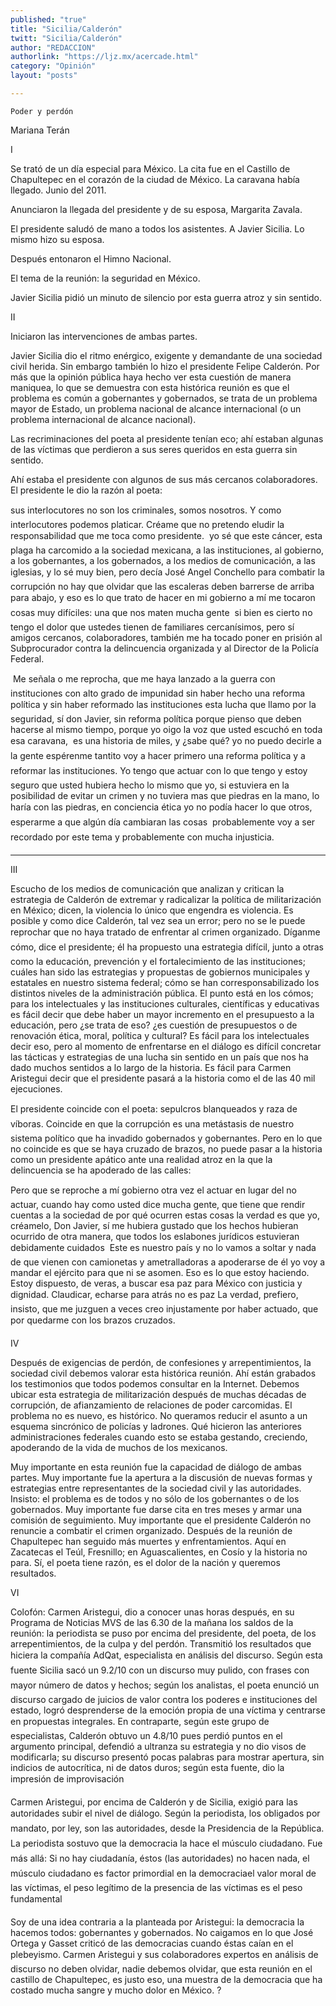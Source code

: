 ```yaml
---
published: "true"
title: "Sicilia/Calderón"
twitt: "Sicilia/Calderón"
author: "REDACCION"
authorlink: "https://ljz.mx/acercade.html"
category: "Opinión"
layout: "posts"

---
```



  
    Poder y perdón
  



  Mariana Terán



  I



  Se trató de un día especial para México. La cita fue en el Castillo de Chapultepec en el corazón de la ciudad de México. La caravana había llegado. Junio del 2011.



  Anunciaron la llegada del presidente y de su esposa, Margarita Zavala.



  El presidente saludó de mano a todos los asistentes. A Javier Sicilia. Lo mismo hizo su esposa.



  Después entonaron el Himno Nacional.



  El tema de la reunión: la seguridad en México.



  Javier Sicilia pidió un minuto de silencio por esta guerra atroz y sin sentido.



  II



  Iniciaron las intervenciones de ambas partes.



  Javier Sicilia dio el ritmo enérgico, exigente y demandante de una sociedad civil herida. Sin embargo también lo hizo el presidente Felipe Calderón. Por más que la opinión pública haya hecho ver esta cuestión de manera maniquea, lo que se demuestra con esta histórica reunión es que el problema es común a gobernantes y gobernados, se trata de un problema mayor de Estado, un problema nacional de alcance internacional (o un problema internacional de alcance nacional).



  Las recriminaciones del poeta al presidente tenían eco; ahí estaban algunas de las víctimas que perdieron a sus seres queridos en esta guerra sin sentido.



  Ahí estaba el presidente con algunos de sus más cercanos colaboradores. El presidente le dio la razón al poeta:



  sus interlocutores no son los criminales, somos nosotros. Y como interlocutores podemos platicar. Créame que no pretendo eludir la responsabilidad que me toca como presidente.  yo sé que este cáncer, esta plaga ha carcomido a la sociedad mexicana, a las instituciones, al gobierno, a los gobernantes, a los gobernados, a los medios de comunicación, a las iglesias, y lo sé muy bien, pero decía José Angel Conchello para combatir la corrupción no hay que olvidar que las escaleras deben barrerse de arriba para abajo, y eso es lo que trato de hacer en mi gobierno a mí me tocaron cosas muy difíciles: una que nos maten mucha gente  si bien es cierto no tengo el dolor que ustedes tienen de familiares cercanísimos, pero sí amigos cercanos, colaboradores, también me ha tocado poner en prisión al Subprocurador contra la delincuencia organizada y al Director de la Policía Federal.



   Me señala o me reprocha, que me haya lanzado a la guerra con instituciones con alto grado de impunidad sin haber hecho una reforma política y sin haber reformado las instituciones esta lucha que llamo por la seguridad, sí don Javier, sin reforma política porque pienso que deben hacerse al mismo tiempo, porque yo oigo la voz que usted escuchó en toda esa caravana,  es una historia de miles, y ¿sabe qué? yo no puedo decirle a la gente espérenme tantito voy a hacer primero una reforma política y a reformar las instituciones. Yo tengo que actuar con lo que tengo y estoy seguro que usted hubiera hecho lo mismo que yo, si estuviera en la posibilidad de evitar un crimen y no tuviera mas que piedras en la mano, lo haría con las piedras, en conciencia ética yo no podía hacer lo que otros, esperarme a que algún día cambiaran las cosas  probablemente voy a ser recordado por este tema y probablemente con mucha injusticia.


** **


  III



  Escucho de los medios de comunicación que analizan y critican la estrategia de Calderón de extremar y radicalizar la política de militarización en México; dicen, la violencia lo único que engendra es violencia. Es posible y como dice Calderón, tal vez sea un error; pero no se le puede reprochar que no haya tratado de enfrentar al crimen organizado. Díganme cómo, dice el presidente; él ha propuesto una estrategia difícil, junto a otras como la educación, prevención y el fortalecimiento de las instituciones; cuáles han sido las estrategias y propuestas de gobiernos municipales y estatales en nuestro sistema federal; cómo se han corresponsabilizado los distintos niveles de la administración pública. El punto está en los cómos; para los intelectuales y las instituciones culturales, científicas y educativas es fácil decir que debe haber un mayor incremento en el presupuesto a la educación, pero ¿se trata de eso? ¿es cuestión de presupuestos o de renovación ética, moral, política y cultural? Es fácil para los intelectuales decir eso, pero al momento de enfrentarse en el diálogo es difícil concretar las tácticas y estrategias de una lucha sin sentido en un país que nos ha dado muchos sentidos a lo largo de la historia. Es fácil para Carmen Aristegui decir que el presidente pasará a la historia como el de las 40 mil ejecuciones.



  El presidente coincide con el poeta: sepulcros blanqueados y raza de víboras. Coincide en que la corrupción es una metástasis de nuestro sistema político que ha invadido gobernados y gobernantes. Pero en lo que no coincide es que se haya cruzado de brazos, no puede pasar a la historia como un presidente apático ante una realidad atroz en la que la delincuencia se ha apoderado de las calles:



  Pero que se reproche a mí gobierno otra vez el actuar en lugar del no actuar, cuando hay como usted dice mucha gente, que tiene que rendir cuentas a la sociedad de por qué ocurren estas cosas la verdad es que yo, créamelo, Don Javier, sí me hubiera gustado que los hechos hubieran ocurrido de otra manera, que todos los eslabones jurídicos estuvieran debidamente cuidados  Este es nuestro país y no lo vamos a soltar y nada de que vienen con camionetas y ametralladoras a apoderarse de él yo voy a mandar el ejército para que ni se asomen. Eso es lo que estoy haciendo. Estoy dispuesto, de veras, a buscar esa paz para México con justicia y dignidad. Claudicar, echarse para atrás no es paz La verdad, prefiero, insisto, que me juzguen a veces creo injustamente por haber actuado, que por quedarme con los brazos cruzados.



  IV



  Después de exigencias de perdón, de confesiones y arrepentimientos, la sociedad civil debemos valorar esta histórica reunión. Ahí están grabados los testimonios que todos podemos consultar en la Internet. Debemos ubicar esta estrategia de militarización después de muchas décadas de corrupción, de afianzamiento de relaciones de poder carcomidas. El problema no es nuevo, es histórico. No queramos reducir el asunto a un esquema sincrónico de policías y ladrones. Qué hicieron las anteriores administraciones federales cuando esto se estaba gestando, creciendo, apoderando de la vida de muchos de los mexicanos.



  Muy importante en esta reunión fue la capacidad de diálogo de ambas partes. Muy importante fue la apertura a la discusión de nuevas formas y estrategias entre representantes de la sociedad civil y las autoridades. Insisto: el problema es de todos y no sólo de los gobernantes o de los gobernados. Muy importante fue darse cita en tres meses y armar una comisión de seguimiento. Muy importante que el presidente Calderón no renuncie a combatir el crimen organizado. Después de la reunión de Chapultepec han seguido más muertes y enfrentamientos. Aquí en Zacatecas el Teúl, Fresnillo; en Aguascalientes, en Cosío y la historia no para. Sí, el poeta tiene razón, es el dolor de la nación y queremos resultados.



  VI



  Colofón: Carmen Aristegui, dio a conocer unas horas después, en su Programa de Noticias MVS de las 6.30 de la mañana los saldos de la reunión: la periodista se puso por encima del presidente, del poeta, de los arrepentimientos, de la culpa y del perdón. Transmitió los resultados que hiciera la compañía AdQat, especialista en análisis del discurso. Según esta fuente Sicilia sacó un 9.2/10 con un discurso muy pulido, con frases con mayor número de datos y hechos; según los analistas, el poeta enunció un discurso cargado de juicios de valor contra los poderes e instituciones del estado, logró desprenderse de la emoción propia de una víctima y centrarse en propuestas integrales. En contraparte, según este grupo de especialistas, Calderón obtuvo un 4.8/10 pues perdió puntos en el argumento principal, defendió a ultranza su estrategia y no dio visos de modificarla; su discurso presentó pocas palabras para mostrar apertura, sin indicios de autocrítica, ni de datos duros; según esta fuente, dio la impresión de improvisación



  Carmen Aristegui, por encima de Calderón y de Sicilia, exigió para las autoridades subir el nivel de diálogo. Según la periodista, los obligados por mandato, por ley, son las autoridades, desde la Presidencia de la República. La periodista sostuvo que la democracia la hace el músculo ciudadano. Fue más allá: Si no hay ciudadanía, éstos (las autoridades) no hacen nada, el músculo ciudadano es factor primordial en la democraciael valor moral de las víctimas, el peso legítimo de la presencia de las víctimas es el peso fundamental



  Soy de una idea contraria a la planteada por Aristegui: la democracia la hacemos todos: gobernantes y gobernados. No caigamos en lo que José Ortega y Gasset criticó de las democracias cuando éstas caían en el plebeyismo. Carmen Aristegui y sus colaboradores expertos en análisis de discurso no deben olvidar, nadie debemos olvidar, que esta reunión en el castillo de Chapultepec, es justo eso, una muestra de la democracia que ha costado mucha sangre y mucho dolor en México. ?

